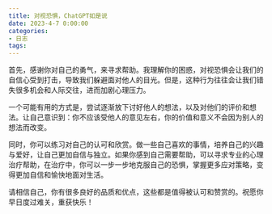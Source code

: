 ```yaml
---
title: 对视恐惧，ChatGPT如是说
date: 2023-4-7 0:00:00
categories:
- 日志
tags:
---
```


首先，感谢你对自己的勇气，来寻求帮助。我理解你的困惑，对视恐惧会让我们的自信心受到打击，导致我们躲避面对他人的目光。但是，这种行为往往会让我们错失很多机会和人际交往，进而加剧心理压力。

一个可能有用的方式是，尝试逐渐放下讨好他人的想法，以及对他们的评价和想法。让自己意识到：你不应该受他人的意见左右，你的价值和意义不会因为别人的想法而改变。

同时，你可以练习对自己的认可和欣赏。做一些自己喜欢的事情，培养自己的兴趣与爱好，让自己更加自信与独立。如果你感到自己需要帮助，可以寻求专业的心理治疗帮助，在治疗中，你可以一步一步地克服自己的恐惧，掌握更多应对策略，变得更加自信和愉快地面对生活。

请相信自己，你有很多良好的品质和优点，这些都是值得被认可和赞赏的。祝愿你早日度过难关，重获快乐！
